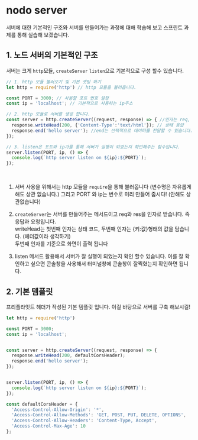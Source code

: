 # nodo server
서버에 대한 기본적인 구조와 서버를 만들어가는 과정에 대해 학습해 보고 스프린트 과제를 통해 실습해 보겠습니다.

## 1. 노드 서버의 기본적인 구조
서버는 크게 `http`모듈, `createServer` `listen`으로 기본적으로 구성 할수 있습니다.

```js
// 1. http 모듈 불러오기 및 기본 셋팅 하기
let http = require('http') // http 모듈을 불러옵니다.

const PORT = 3000; // 사용할 포트 번호 설정
const ip = 'localhost'; // 기본적으로 사용하는 ip주소

// 2. http 모듈로 서버를 생성 합니다.
const server = http.createServer((request, response) => { //인자는 req, res로 받습니다.
  response.writeHead(200, {'Content-Type':'text/html'}); // 상태 응답
  response.end('hello server'); //end는 선택적으로 데이터를 전달할 수 있습니다.
});

// 3. listen은 포트와 ip가를 통해 서버가 실행이 되었는지 확인해주는 함수입니다.
server.listen(PORT, ip, () => {
  console.log(`http server listen on ${ip}:${PORT}`);
});

```
<br /> 

1. 서버 사용을 위해서는 http 모듈을 `require`을 통해 불러옵니다 (변수명은 자유롭게 해도 상관 없습니다.) 그리고 PORT 와 ip는 변수로 미리 만들어 줍시다! (안해도 상관없습니다)

2. `createServer`는 서버를 만들어주는 메서드이고 req와 res을 인자로 받습니다. 즉 응답과 요청입니다.  
writeHead는 첫번째 인자는 상태 코드, 두번째 인자는 {키:값}형태의 값을 담습니다. (헤더값이라 생각하기)  
두번째 인자를 기준으로 화면이 출력 됩니다

3. listen 메서드 활용해서 서버가 잘 실행이 되었는지 확인 할수 있습니다. 이를 잘 확인하고 싶으면 콘솔창을 사용해서 터미널창에 콘솔창이 잘찍혔는지 확인하면 됩니다.

## 2. 기본 템플릿
프리플라잇트 헤더가 작성된 기본 템플릿 입니다. 이걸 바탕으로 서버를 구축 해보시길!

```js
let http = require('http') 

const PORT = 3000; 
const ip = 'localhost'; 


const server = http.createServer((request, response) => { 
  response.writeHead(200, defaultCorsHeader); 
  response.end('hello server'); 
});


server.listen(PORT, ip, () => {
  console.log(`http server listen on ${ip}:${PORT}`);
});

const defaultCorsHeader = {
  'Access-Control-Allow-Origin': '*',
  'Access-Control-Allow-Methods': 'GET, POST, PUT, DELETE, OPTIONS',
  'Access-Control-Allow-Headers': 'Content-Type, Accept',
  'Access-Control-Max-Age': 10
};

```